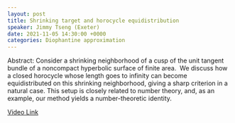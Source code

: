 ```yaml
---
layout: post
title: Shrinking target and horocycle equidistribution
speaker: Jimmy Tseng (Exeter)
date: 2021-11-05 14:30:00 +0000
categories: Diophantine approximation
---
```


Abstract: Consider a shrinking neighborhood of a cusp of the unit tangent bundle of a noncompact hyperbolic surface of finite area.  We discuss how a closed horocycle whose length goes to infinity can become equidistributed on this shrinking neighborhood, giving a sharp criterion in a natural case. This setup is closely related to number theory, and, as an example, our method yields a number-theoretic identity. 
 
 [Video Link](https://drive.google.com/file/d/1Qsspc3pZc_pC768if4bgQJa_yVHBn8aH/)